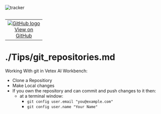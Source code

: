 ![tracker](https://us-central1-statmike-mlops-349915.cloudfunctions.net/tracking-pixel?path=statmike%2Fvertex-ai-mlops%2FTips&file=git_repositories.md)
<!--- header table --->
<table align="left">     
  <td style="text-align: center">
    <a href="https://github.com/statmike/vertex-ai-mlops/blob/main/Tips/git_repositories.md">
      <img src="https://cloud.google.com/ml-engine/images/github-logo-32px.png" alt="GitHub logo">
      <br>View on<br>GitHub
    </a>
  </td>
</table><br/><br/><br/><br/>

---
# ./Tips/git_repositories.md

Working With git in Vetex AI Workbench:

- Clone a Repositiory
- Make Local changes
- If you own the repository and can commit and push changes to it then:
    - at a terminal window:
        - `git config user.email "you@example.com"`
        - `git config user.name "Your Name"`
        